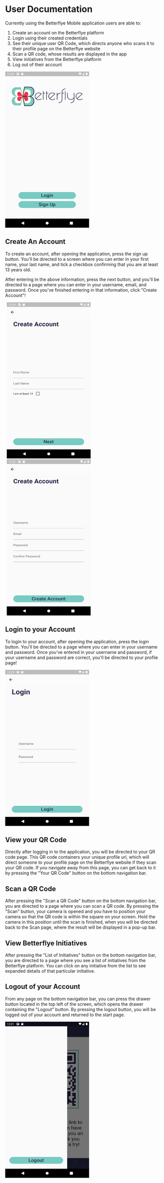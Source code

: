 # User Documentation

Currently using the Betterflye Mobile application users are able to:

1. Create an account on the Betterflye platform
2. Login using their created credentials
3. See their unique user QR Code, which directs anyone who scans it to their profile page on the Betterflye website
4. Scan a QR code, whose results are displayed in the app
5. View initiatives from the Betterflye platform
6. Log out of their account

<img src="images/startPage.png" alt="Start page" width="270" height="500"/>

## Create An Account

To create an account, after opening the application, press the sign up button. You'll be directed to a screen where you can enter in your first name, your last name, and tick a checkbox confirming that you are at least 13 years old.

After entering in the above information, press the next button, and you'll be directed to a page where you can enter in your username, email, and password. Once you've finished entering in that information, click "Create Account"!

<img src="images/createAccP1.png" alt="Create account page 1" width="270" height="500" hspace="5"/><img src="images/createAccP2.png" alt="Create account page 2" width="270" height="500" hspace="5"/>

## Login to your Account

To login to your account, after opening the application, press the login button. You'll be directed to a page where you can enter in your username and password. Once you've entered in your username and password, if your username and password are correct, you'll be directed to your profile page!

<img src="images/loginPage.png" alt="Login page" width="270" height="500"/>

## View your QR Code

Directly after logging in to the application, you will be directed to your QR code page. This QR code containers your unique profile url, which will direct someone to your profile page on the Betterflye website if they scan your QR code. If you navigate away from this page, you can get back to it by pressing the "Your QR Code" button on the bottom navigation bar.

## Scan a QR Code

After pressing the "Scan a QR Code" button on the bottom navigation bar, you are directed to a page where you can scan a QR code. By pressing the "Scan" button, your camera is opened and you have to position your camera so that the QR code is within the square on your screen. Hold the camera in this position until the scan is finished, when you will be directed back to the Scan page, where the result will be displayed in a pop-up bar.

## View Betterflye Initiatives

After pressing the "List of Initiatives" button on the bottom navigation bar, you are directed to a page where you see a list of initiatives from the Betterflye platform. You can click on any initiative from the list to see expanded details of that particular initiative.

## Logout of your Account

From any page on the bottom navigation bar, you can press the drawer button located in the top left of the screen, which opens the drawer containing the "Logout" button. By pressing the logout button, you will be logged out of your account and returned to the start page.

<img src="images/drawer.png" alt="Logout button in drawer" width="270" height="500"/>
